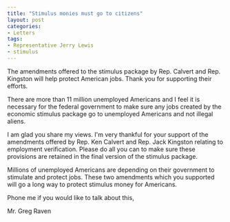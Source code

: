 ```yaml
---
title: "Stimulus monies must go to citizens"
layout: post
categories:
- Letters
tags:
- Representative Jerry Lewis
- stimulus
---
```


The amendments offered to the stimulus package by Rep. Calvert and Rep. Kingston will help protect American jobs. Thank you for supporting their efforts.  
  
There are more than 11 million unemployed Americans and I feel it is necessary for the federal government to make sure any jobs created by the economic stimulus package go to unemployed Americans and not illegal aliens.

I am glad you share my views. I'm very thankful for your support of the amendments offered by Rep. Ken Calvert and Rep. Jack Kingston relating to employment verification. Please do all you can to make sure these provisions are retained in the final version of the stimulus package.

Millions of unemployed Americans are depending on their government to stimulate and protect jobs. These two amendments which you supported will go a long way to protect stimulus money for Americans.

Phone me if you would like to talk about this,

Mr. Greg Raven